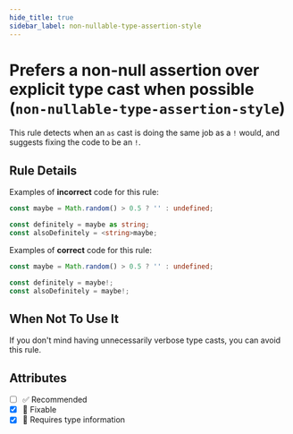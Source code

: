 ```yaml
---
hide_title: true
sidebar_label: non-nullable-type-assertion-style
---
```


# Prefers a non-null assertion over explicit type cast when possible (`non-nullable-type-assertion-style`)

This rule detects when an `as` cast is doing the same job as a `!` would, and suggests fixing the code to be an `!`.

## Rule Details

Examples of **incorrect** code for this rule:

```ts
const maybe = Math.random() > 0.5 ? '' : undefined;

const definitely = maybe as string;
const alsoDefinitely = <string>maybe;
```

Examples of **correct** code for this rule:

```ts
const maybe = Math.random() > 0.5 ? '' : undefined;

const definitely = maybe!;
const alsoDefinitely = maybe!;
```

## When Not To Use It

If you don't mind having unnecessarily verbose type casts, you can avoid this rule.

## Attributes

- [ ] ✅ Recommended
- [x] 🔧 Fixable
- [x] 💭 Requires type information
